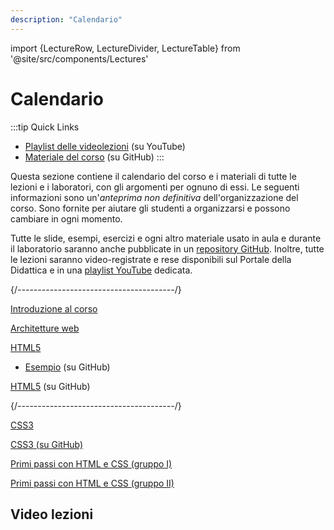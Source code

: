 ```yaml
---
description: "Calendario"
---
```


import {LectureRow, LectureDivider, LectureTable} from '@site/src/components/Lectures'


# Calendario

:::tip Quick Links
* [Playlist delle videolezioni](https://www.youtube.com/playlist?list=PLs7DWGc_wmwT7lSFgUpuNX80Pc7wp5rah) (su YouTube)
* [Materiale del corso](https://github.com/polito-iaw-2023/materiale) (su GitHub)
:::

Questa sezione contiene il calendario del corso e i materiali di tutte le lezioni e i laboratori, con gli argomenti per ognuno di essi. Le seguenti informazioni sono un'*anteprima non definitiva* dell'organizzazione del corso. Sono fornite per aiutare gli studenti a organizzarsi e possono cambiare in ogni momento.

Tutte le slide, esempi, esercizi e ogni altro materiale usato in aula e durante il laboratorio saranno anche pubblicate in un [repository GitHub](https://github.com/polito-iaw-2023/materiale). Inoltre, tutte le lezioni saranno video-registrate e rese disponibili sul Portale della Didattica e in una [playlist YouTube](https://www.youtube.com/playlist?list=PLs7DWGc_wmwT7lSFgUpuNX80Pc7wp5rah) dedicata.


<LectureTable defaultTeacher="Luigi De Russis" defaultType="Lezione" showMaterial={false} language='IT'>

<LectureDivider topic='Settimana 1'/>{/*---------------------------------------*/}

<LectureRow
    date="09/10/2023" time="16:00-17:30"
    video="https://youtu.be/K2Tp8YXECKk"
    >
    <a href="https://polito-iaw-2023.github.io/materiale/slide/00-intro.pdf" title="Slide introduttive in PDF">Introduzione al corso</a>
</LectureRow>

<LectureRow
    date="09/10/2023" time="17:30-19:00"
    video="https://youtu.be/jKFGAZzhev4"
    >
     <a href="https://polito-iaw-2023.github.io/materiale/slide/01-web-architectures.pdf" title="Panoramica sulle architetture web">Architetture web</a>
</LectureRow>

<LectureRow
    date="12/10/2023" time="16:00-17:30"
    video="https://youtu.be/RPkBuD1LFQM"
    >
    <a href="https://polito-iaw-2023.github.io/materiale/slide/02-html.pdf" title="Materiale su HTML">HTML5</a>
    <ul><li><a href="https://github.com/polito-iaw-2023/materiale/tree/main/esercizi/02-html/">Esempio</a> (su GitHub)</li></ul>
</LectureRow>

<LectureRow
    date="09/10/2023" time="17:30-19:00" type="Esercizio"
    video="https://youtu.be/mxfFhfyUd1g"
    >
    <a href="https://github.com/polito-iaw-2023/materiale/tree/main/esercizi/02-html/esercizio/">HTML5</a> (su GitHub)
</LectureRow>

<LectureDivider topic='Settimana 2'/>{/*---------------------------------------*/}

<LectureRow
    date="16/10/2023" time="16:00-17:30" teacher="Juan Pablo Sáenz Moreno"
    >
    <a href="https://polito-iaw-2023.github.io/materiale/slide/03-css.pdf" title="CSS3">CSS3</a>
</LectureRow>

<LectureRow
    date="16/10/2023" time="17:30-19:00" type="Esercizio" teacher="Juan Pablo Sáenz Moreno"
    >
    <a href="https://github.com/polito-iaw-2023/materiale/tree/main/esercizi/03-css/esercizio/">CSS3 (su GitHub)</a>
</LectureRow>

<LectureRow
    date="19/10/2023" time="16:00-17:30" type="Lab" teacher="Juan Pablo Sáenz Moreno"
    >
    <a href="https://polito-iaw-2023.github.io/materiale/laboratori/lab-01/lab-01-primi-passi-html-css.pdf">Primi passi con HTML e CSS (gruppo I)</a>
</LectureRow>

<LectureRow
    date="09/10/2023" time="17:30-19:00" type="Lab" teacher="Juan Pablo Sáenz Moreno"
    >
    <a href="https://polito-iaw-2023.github.io/materiale/laboratori/lab-01/lab-01-primi-passi-html-css.pdf">Primi passi con HTML e CSS (gruppo II)</a>
</LectureRow>

<LectureDivider/>

</LectureTable>

## Video lezioni
